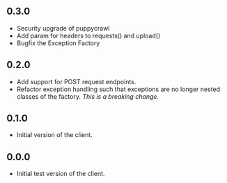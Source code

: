 ## 0.3.0
* Security upgrade of puppycrawl
* Add param for headers to requests() and upload()
* Bugfix the Exception Factory

## 0.2.0
* Add support for POST request endpoints.
* Refactor exception handling such that exceptions are no longer nested classes of the factory. _This is a breaking change._

## 0.1.0
* Initial version of the client.

## 0.0.0
* Initial test version of the client.